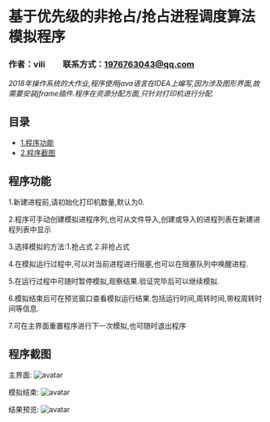 # 基于优先级的非抢占/抢占进程调度算法模拟程序

### 作者：vili &nbsp;&nbsp;&nbsp;&nbsp;&nbsp;&nbsp;&nbsp; 联系方式：1976763043@qq.com

*2018年操作系统的大作业,程序使用java语言在IDEA上编写,因为涉及图形界面,故需要安装jframe插件.程序在资源分配方面,只针对打印机进行分配.*

## 目录

* [1.程序功能](#1)
* [2.程序截图](#2)

<h2 id="1">程序功能</h2>

1.新建进程前,请初始化打印机数量,默认为0.

2.程序可手动创建模拟进程序列,也可从文件导入,创建或导入的进程列表在新建进程列表中显示

3.选择模拟的方法:1.抢占式  2.非抢占式

4.在模拟运行过程中,可以对当前进程进行阻塞,也可以在阻塞队列中唤醒进程.

5.在运行过程中可随时暂停模拟,观察结果.验证完毕后可以继续模拟.

6.模拟结束后可在预览窗口查看模拟运行结果.包括运行时间,周转时间,带权周转时间等信息.

7.可在主界面重置程序进行下一次模拟,也可随时退出程序

<h2 id="2">程序截图</h2>

主界面:
![avatar](https://raw.githubusercontent.com/vi-li/MarkdownPictureRepository/master/主界面.png)

模拟结束:
![avatar](https://raw.githubusercontent.com/vi-li/MarkdownPictureRepository/master/运行完成.png)

结果预览:
![avatar](https://raw.githubusercontent.com/vi-li/MarkdownPictureRepository/master/结果预览.png)
